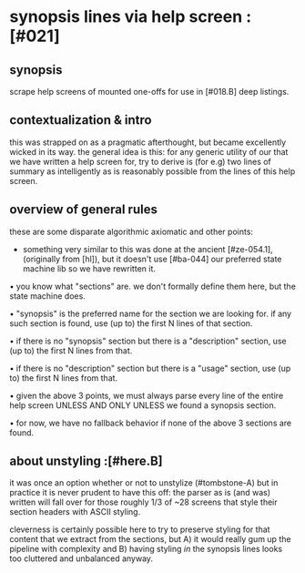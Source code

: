 # synopsis lines via help screen :[#021]

## synopsis

scrape help screens of mounted one-offs for use in [#018.B] deep listings.




## contextualization & intro

this was strapped on as a pragmatic afterthought, but became excellently
wicked in its way. the general idea is this: for any generic utility of
our that we have written a help screen for, try to derive is (for e.g)
two lines of summary as intelligently as is reasonably possible from the
lines of this help screen.




## overview of general rules

these are some disparate algorithmic axiomatic and other points:

  - something very similar to this was done at the ancient [#ze-054.1],
    (originally from [hl]), but it doesn't use
    [#ba-044] our preferred state machine lib so we have rewritten it.

  • you know what "sections" are. we don't formally define them here,
    but the state machine does.

  • "synopsis" is the preferred name for the section we are looking for.
    if any such section is found, use (up to) the first N lines of
    that section.

  • if there is no "synopsis" section but there is a "description"
    section, use (up to) the first N lines from that.

  • if there is no "description" section but there is a "usage" section,
    use (up to) the first N lines from that.

  • given the above 3 points, we must always parse every line of the
    entire help screen UNLESS AND ONLY UNLESS we found a synopsis
    section.

  • for now, we have no fallback behavior if none of the above 3
    sections are found.



## about unstyling :[#here.B]

it was once an option whether or not to unstylize (#tombstone-A)
but in practice it is never prudent to have this off: the parser
as is (and was) written will fall over for those roughly 1/3 of
~28 screens that style their section headers with ASCII styling.

cleverness is certainly possible here to try to preserve styling
for that content that we extract from the sections, but A) it
would really gum up the pipeline with complexity and B) having
styling *in* the synopsis lines looks too cluttered and
unbalanced anyway.
